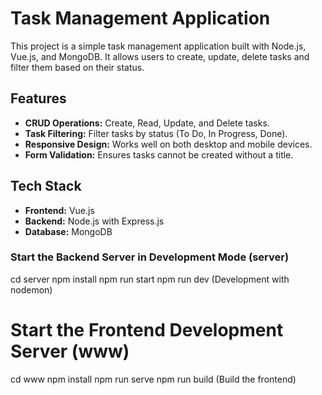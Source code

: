 # Task Management Application

This project is a simple task management application built with Node.js, Vue.js, and MongoDB. It allows users to create, update, delete tasks and filter them based on their status.

## Features

- **CRUD Operations:** Create, Read, Update, and Delete tasks.
- **Task Filtering:** Filter tasks by status (To Do, In Progress, Done).
- **Responsive Design:** Works well on both desktop and mobile devices.
- **Form Validation:** Ensures tasks cannot be created without a title.

## Tech Stack

- **Frontend:** Vue.js
- **Backend:** Node.js with Express.js
- **Database:** MongoDB

### Start the Backend Server in Development Mode (server)
cd server
npm install
npm run start
npm run dev (Development with nodemon)

# Start the Frontend Development Server (www)
cd www
npm install
npm run serve
npm run build (Build the frontend)

